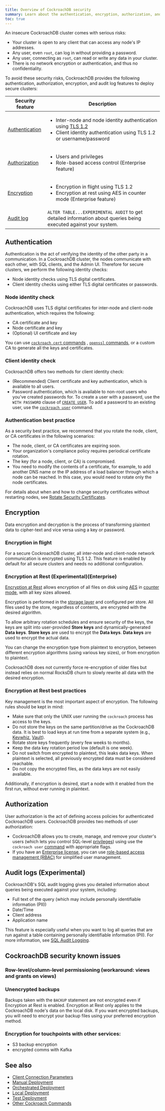 ```yaml
---
title: Overview of CockroachDB security
summary: Learn about the authentication, encryption, authorization, and audit log features for secure CockroachDB clusters.
toc: true
---
```


An insecure CockroachDB cluster comes with serious risks:

- Your cluster is open to any client that can access any node's IP addresses.
- Any user, even `root`, can log in without providing a password.
- Any user, connecting as `root`, can read or write any data in your cluster.
- There is no network encryption or authentication, and thus no confidentiality.

To avoid these security risks, CockroachDB provides the following authentication, authorization, encryption, and audit log features to deploy secure clusters:

Security feature | Description
-------------|------------
[Authentication](#authentication) | <ul><li>Inter-node and node identity authentication using [TLS 1.2](https://en.wikipedia.org/wiki/Transport_Layer_Security)</li><li>Client identity authentication using TLS 1.2 or username/password</li></ul>
[Authorization](#authorization) | <ul><li>Users and privileges</li><li> Role-based access control (Enterprise feature)</li></ul>
[Encryption](#encryption) | <ul><li>Encryption in flight using TLS 1.2</li><li> Encryption at rest using AES in counter mode (Enterprise feature)</li></ul>
[Audit log](#audit-logs-experimental) | `ALTER TABLE...EXPERIMENTAL AUDIT` to get detailed information about queries being executed against your system.

## Authentication

Authentication is the act of verifying the identity of the other party in a communication. In a CockroachDB cluster, the nodes communicate with each other, with SQL clients, and the Admin UI. Therefore for secure clusters, we perform the following identity checks:

- Node identity checks using TLS digital certificates.
- Client identity checks using either TLS digital certificates or passwords.

### Node identity check

CockroachDB uses TLS digital certificates for inter-node and client-node authentication, which requires the following:

- CA certificate and key
- Node certificate and key
- (Optional) UI certificate and key

You can use [`cockroach cert` commands](create-security-certificates.html) , [`openssl` commands](create-security-certificates-openssl.html), or a custom CA to generate all the keys and certificates.

### Client identity check

CockroachDB offers two methods for client identity check:

- (Recommended) Client certificate and key authentication, which is available to all users.
- Password authentication, which is available to non-root users who you've created passwords for. To create a user with a password, use the `WITH PASSWORD` clause of [`CREATE USER`](create-user.html#create-a-user-with-a-password). To add a password to an existing user, use the [`cockroach user`](create-and-manage-users.html#update-a-users-password) command.

### Authentication best practice

As a security best practice, we recommend that you rotate the node, client, or CA certificates in the following scenarios:

- The node, client, or CA certificates are expiring soon.
- Your organization's compliance policy requires periodical certificate rotation.
- The key (for a node, client, or CA) is compromised.
- You need to modify the contents of a certificate, for example, to add another DNS name or the IP address of a load balancer through which a node can be reached. In this case, you would need to rotate only the node certificates.

For details about when and how to change security certificates without restarting nodes, see [Rotate Security Certificates](rotate-certificates.html).

## Encryption

Data encryption and decryption is the process of transforming plaintext data to cipher-text and vice versa using a key or password.

### Encryption in flight

For a secure CockroachDB cluster, all inter-node and client-node network communication is encrypted using TLS 1.2. This feature is enabled by default for all secure clusters and needs no additional configuration.

### Encryption at Rest (Experimental)(Enterprise)

[Encryption at Rest](encryption.html) allows encryption of all files on disk using  [AES](https://en.wikipedia.org/wiki/Advanced_Encryption_Standard)  in  [counter mode](https://en.wikipedia.org/wiki/Block_cipher_mode_of_operation#Counter_(CTR)), with all key sizes allowed.

Encryption is performed in the  [storage layer](https://www.cockroachlabs.com/docs/v2.1/architecture/storage-layer.html)  and configured per store. All files used by the store, regardless of contents, are encrypted with the desired algorithm.

To allow arbitrary rotation schedules and ensure security of the keys, the keys are split into user-provided **Store keys** and dynamically-generated **Data keys**. **Store keys** are used to encrypt the **Data keys**. **Data keys** are used to encrypt the actual data.

You can change the encryption type from plaintext to encryption, between different encryption algorithms (using various key sizes), or from encryption to plaintext.

CockroachDB does not currently force re-encryption of older files but instead relies on normal RocksDB churn to slowly rewrite all data with the desired encryption.

### Encryption at Rest best practices

Key management is the most important aspect of encryption. The following rules should be kept in mind:

- Make sure that only the UNIX user running the `cockroach` process has access to the keys.
- Do not store the keys on the same partition/drive as the CockroachDB data. It is best to load keys at run time from a separate system (e.g., [Keywhiz](https://square.github.io/keywhiz/), [Vault](https://www.hashicorp.com/products/vault)).
- Rotate store keys frequently (every few weeks to months).
- Keep the data key rotation period low (default is one week).
- Do not switch from encrypted to plaintext, this leaks data keys. When plaintext is selected, all previously encrypted data must be considered reachable.
- Do not copy the encrypted files, as the data keys are not easily available.

Additionally, if encryption is desired, start a node with it enabled from the first run, without ever running in plaintext.

## Authorization

User authorization is the act of defining access policies for authenticated CockroachDB users. CockroachDB provides two methods of user authorization:

- CockroachDB allows you to create, manage, and remove your cluster's users (which lets you control SQL-level [privileges](https://www.cockroachlabs.com/docs/stable/privileges.html)) using use the `cockroach user` [command](https://www.cockroachlabs.com/docs/stable/cockroach-commands.html) with appropriate flags.  
- If you have an [Enterprise license](get-started-with-enterprise-trial.html), you can use [role-based access management (RBAC)](https://www.cockroachlabs.com/docs/stable/roles.html) for simplified user management.

## Audit logs (Experimental)

CockroachDB's SQL audit logging gives you detailed information about queries being executed against your system, including:

- Full text of the query (which may include personally identifiable information (PII))
- Date/Time
- Client address
- Application name

This feature is especially useful when you want to log all queries that are run against a table containing personally identifiable information (PII). For more information, see [SQL Audit Logging](https://www.cockroachlabs.com/docs/v2.1/sql-audit-logging.html).

## CockroachDB security known issues

### Row-level/column-level permissioning (workaround: views and grants on views)

### Unencrypted backups

Backups taken with the `BACKUP` statement are not encrypted even if Encryption at Rest is enabled. Encryption at Rest only applies to the CockroachDB node's data on the local disk. If you want encrypted backups, you will need to encrypt your backup files using your preferred encryption method.

### Encryption for touchpoints with other services:

-  S3 backup encryption
- encrypted comms with Kafka

## See also

- [Client Connection Parameters](connection-parameters.html)
- [Manual Deployment](manual-deployment.html)
- [Orchestrated Deployment](orchestration.html)
- [Local Deployment](secure-a-cluster.html)
- [Test Deployment](deploy-a-test-cluster.html)
- [Other Cockroach Commands](cockroach-commands.html)
